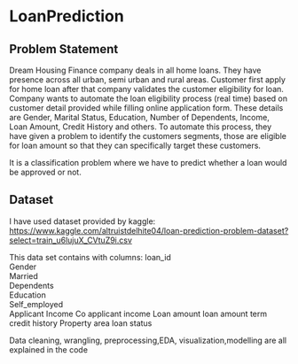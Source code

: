 # LoanPrediction
## Problem Statement
Dream Housing Finance company deals in all home loans. They have presence across all urban, semi urban and rural areas. Customer first apply for home loan after that company validates the customer eligibility for loan. Company wants to automate the loan eligibility process (real time) based on customer detail provided while filling online application form. These details are Gender, Marital Status, Education, Number of Dependents, Income, Loan Amount, Credit History and others. To automate this process, they have given a problem to identify the customers segments, those are eligible for loan amount so that they can specifically target these customers.

It is a classification problem where we have to predict whether a loan would be approved or not.

## Dataset
I have used dataset provided by kaggle:
https://www.kaggle.com/altruistdelhite04/loan-prediction-problem-dataset?select=train_u6lujuX_CVtuZ9i.csv

This data set contains with columns:
loan_id                                                
Gender                                                
Married                                              
Dependents                                        
Education                                           
Self_employed                                  
Applicant Income
Co applicant income
Loan amount
loan amount term
credit history 
Property area
loan status

Data cleaning, wrangling, preprocessing,EDA, visualization,modelling are all explained in the code

